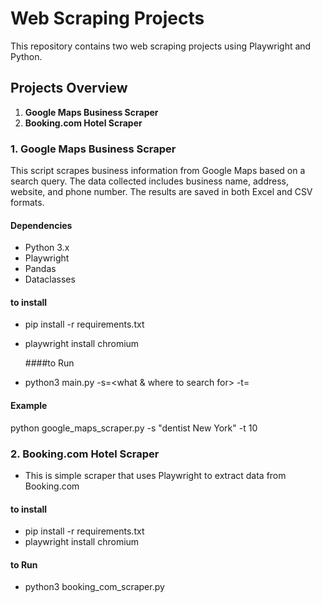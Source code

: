 # Web Scraping Projects 
This repository contains two web scraping projects using Playwright and Python.
## Projects Overview

1. **Google Maps Business Scraper**
2. **Booking.com Hotel Scraper**

 ### 1. Google Maps Business Scraper
 This script scrapes business information from Google Maps based on a search query. The data collected includes business name, address, website, and phone number. The results are saved in both Excel and CSV formats.
#### Dependencies

- Python 3.x
- Playwright
- Pandas
- Dataclasses
 #### to install
- pip install -r requirements.txt
-  playwright install chromium

   ####to Run
-  python3 main.py -s=<what & where to search for> -t=<how many>
 #### Example
 python google_maps_scraper.py -s "dentist New York" -t 10
 
### 2. Booking.com Hotel Scraper
-  This is simple scraper that uses Playwright to extract data from Booking.com
#### to install
- pip install -r requirements.txt
-  playwright install chromium

#### to Run
-  python3 booking_com_scraper.py

 
